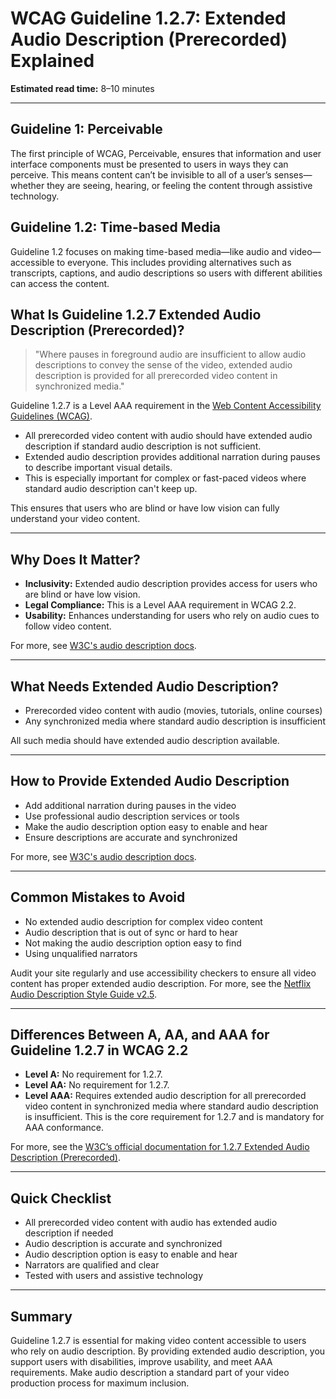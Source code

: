 <!--
title: 1.2.7 -  Extended Audio Description (Prerecorded)
series: Making the Web Accessible for All
description: A practical guide to WCAG Guideline 1.2.7 (Extended Audio Description, Prerecorded)—what it means, why it matters, and how to make video content accessible for users who are blind or have low vision.
keywords: wcag 1.2.7, extended audio description, video accessibility, web standards, digital inclusion, blind users
image: WCAG-Series-1.2.7.png
imageAlt: Blue text on yellow background saying, "Web Content Accessibiilty Guiedlines (WCAG) 1.2.7 Explained, Extended Audio Description (Prerecorded), Web Content Accessibiilty Guiedlines (WCAG) 1.2.7 Explained"
status: published
date: 2025-07-01
excerpt: Requires extended audio descriptions for prerecorded video, aiding users who are blind or have low vision.
next: /wcag/WCAG-Guideline-1-2-8-Media-Alternative-Prerecorded-Explained, Guideline 1.2.8 - Media Alternative (Prerecorded)
previous: /wcag/WCAG-Guideline-1-2-6-Sign-Language-Prerecorded-Explained, Guideline 1.2.6 - Sign Language (Prerecorded)
-->

# **WCAG Guideline 1.2.7: Extended Audio Description (Prerecorded) Explained**

**Estimated read time:** 8–10 minutes

---

## **Guideline 1: Perceivable**

The first principle of WCAG, Perceivable, ensures that information and user interface components must be presented to users in ways they can perceive. This means content can’t be invisible to all of a user’s senses—whether they are seeing, hearing, or feeling the content through assistive technology.

## **Guideline 1.2: Time-based Media**

Guideline 1.2 focuses on making time-based media—like audio and video—accessible to everyone. This includes providing alternatives such as transcripts, captions, and audio descriptions so users with different abilities can access the content.

## **What Is Guideline 1.2.7 Extended Audio Description (Prerecorded)?**

> "Where pauses in foreground audio are insufficient to allow audio descriptions to convey the sense of the video, extended audio description is provided for all prerecorded video content in synchronized media."

Guideline 1.2.7 is a Level AAA requirement in the [Web Content Accessibility Guidelines (WCAG)](https://www.w3.org/WAI/WCAG22/quickref/#extended-audio-description-prerecorded).

- All prerecorded video content with audio should have extended audio description if standard audio description is not sufficient.
- Extended audio description provides additional narration during pauses to describe important visual details.
- This is especially important for complex or fast-paced videos where standard audio description can't keep up.

This ensures that users who are blind or have low vision can fully understand your video content.

---

## **Why Does It Matter?**

- **Inclusivity:** Extended audio description provides access for users who are blind or have low vision.
- **Legal Compliance:** This is a Level AAA requirement in WCAG 2.2.
- **Usability:** Enhances understanding for users who rely on audio cues to follow video content.

For more, see [W3C's audio description docs](https://www.w3.org/WAI/WCAG22/Understanding/extended-audio-description-prerecorded.html).

---

## **What Needs Extended Audio Description?**

- Prerecorded video content with audio (movies, tutorials, online courses)
- Any synchronized media where standard audio description is insufficient

All such media should have extended audio description available.

---

## **How to Provide Extended Audio Description**

- Add additional narration during pauses in the video
- Use professional audio description services or tools
- Make the audio description option easy to enable and hear
- Ensure descriptions are accurate and synchronized

For more, see [W3C's audio description docs](https://www.w3.org/WAI/WCAG22/Understanding/extended-audio-description-prerecorded.html).

---

## **Common Mistakes to Avoid**

- No extended audio description for complex video content
- Audio description that is out of sync or hard to hear
- Not making the audio description option easy to find
- Using unqualified narrators

Audit your site regularly and use accessibility checkers to ensure all video content has proper extended audio description. For more, see the [Netflix Audio Description Style Guide v2.5](https://partnerhelp.netflixstudios.com/hc/en-us/articles/215510667-Audio-Description-Style-Guide-v2-5).

---

## **Differences Between A, AA, and AAA for Guideline 1.2.7 in WCAG 2.2**

- **Level A:** No requirement for 1.2.7.
- **Level AA:** No requirement for 1.2.7.
- **Level AAA:** Requires extended audio description for all prerecorded video content in synchronized media where standard audio description is insufficient. This is the core requirement for 1.2.7 and is mandatory for AAA conformance.

For more, see the [W3C’s official documentation for 1.2.7 Extended Audio Description (Prerecorded)](https://www.w3.org/WAI/WCAG22/Understanding/extended-audio-description-prerecorded.html).

---

## **Quick Checklist**

- All prerecorded video content with audio has extended audio description if needed
- Audio description is accurate and synchronized
- Audio description option is easy to enable and hear
- Narrators are qualified and clear
- Tested with users and assistive technology

---

## **Summary**

Guideline 1.2.7 is essential for making video content accessible to users who rely on audio description. By providing extended audio description, you support users with disabilities, improve usability, and meet AAA requirements. Make audio description a standard part of your video production process for maximum inclusion.
